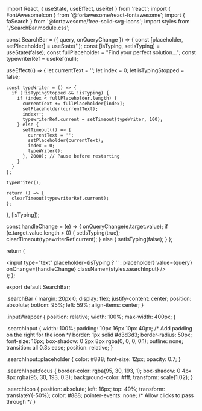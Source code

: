 import React, { useState, useEffect, useRef } from 'react';
import { FontAwesomeIcon } from '@fortawesome/react-fontawesome';
import { faSearch } from '@fortawesome/free-solid-svg-icons';
import styles from './SearchBar.module.css';

const SearchBar = ({ query, onQueryChange }) => {
  const [placeholder, setPlaceholder] = useState('');
  const [isTyping, setIsTyping] = useState(false);
  const fullPlaceholder = "Find your perfect solution...";
  const typewriterRef = useRef(null);

  useEffect(() => {
    let currentText = '';
    let index = 0;
    let isTypingStopped = false;

    const typeWriter = () => {
      if (!isTypingStopped && !isTyping) {
        if (index < fullPlaceholder.length) {
          currentText += fullPlaceholder[index];
          setPlaceholder(currentText);
          index++;
          typewriterRef.current = setTimeout(typeWriter, 100);
        } else {
          setTimeout(() => {
            currentText = '';
            setPlaceholder(currentText);
            index = 0;
            typeWriter();
          }, 2000); // Pause before restarting
        }
      }
    };

    typeWriter();

    return () => {
      clearTimeout(typewriterRef.current);
    };
  }, [isTyping]);

  const handleChange = (e) => {
    onQueryChange(e.target.value);
    if (e.target.value.length > 0) {
      setIsTyping(true);
      clearTimeout(typewriterRef.current);
    } else {
      setIsTyping(false);
    }
  };

  return (
    <div className={styles.searchBar}>
      <div className={styles.inputWrapper}>
        <FontAwesomeIcon icon={faSearch} className={styles.searchIcon} />
        <input
          type="text"
          placeholder={isTyping ? '' : placeholder}
          value={query}
          onChange={handleChange}
          className={styles.searchInput}
        />
      </div>
    </div>
  );
};

export default SearchBar;


.searchBar {
  margin: 20px 0;
  display: flex;
  justify-content: center;
  position: absolute;
  bottom: 95%;
  left: 59%;
  align-items: center;
}

.inputWrapper {
  position: relative;
  width: 100%;
  max-width: 400px;
}

.searchInput {
  width: 100%;
  padding: 10px 16px 10px 40px; /* Add padding on the right for the icon */
  border: 1px solid #d3d3d3;
  border-radius: 50px;
  font-size: 16px;
  box-shadow: 0 2px 8px rgba(0, 0, 0, 0.1);
  outline: none;
  transition: all 0.3s ease;
  position: relative;
}

.searchInput::placeholder {
  color: #888;
  font-size: 12px;
  opacity: 0.7;
}

.searchInput:focus {
  border-color: rgba(95, 30, 193, 1);
  box-shadow: 0 4px 8px rgba(95, 30, 193, 0.3);
  background-color: #fff;
  transform: scale(1.02);
}

.searchIcon {
  position: absolute;
  left: 16px;
  top: 49%;
  transform: translateY(-50%);
  color: #888;
  pointer-events: none; /* Allow clicks to pass through */
}
